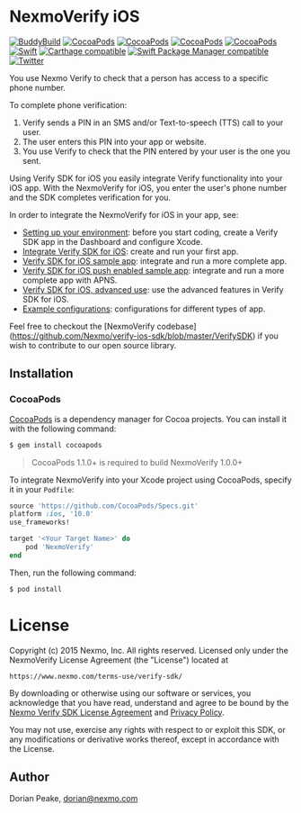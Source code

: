 NexmoVerify iOS
============

[![BuddyBuild](https://dashboard.buddybuild.com/api/statusImage?appID=582daf0a4204e80100cde7d5&branch=master&build=latest)](https://dashboard.buddybuild.com/apps/582daf0a4204e80100cde7d5/build/latest)
[![CocoaPods](https://img.shields.io/cocoapods/v/NexmoVerify.svg)]() 
[![CocoaPods](https://img.shields.io/cocoapods/l/NexmoVerify.svg)]() 
[![CocoaPods](https://img.shields.io/cocoapods/p/NexmoVerify.svg)]() 
[![CocoaPods](https://img.shields.io/cocoapods/metrics/doc-percent/NexmoVerify.svg)]() 
[![Swift](https://img.shields.io/badge/Swift-3.0.X-orange.svg)]()
[![Carthage compatible](https://img.shields.io/badge/Carthage-soon-4BC51D.svg?style=flat)](https://github.com/Carthage/Carthage) 
[![Swift Package Manager compatible](https://img.shields.io/badge/Swift%20Package%20Manager-soon-brightgreen.svg)](https://github.com/apple/swift-package-manager)
[![Twitter](https://img.shields.io/badge/twitter-@Nexmo-blue.svg?style=flat)](https://twitter.com/Nexmo)

You use Nexmo Verify to check that a person has access to a specific phone number.

To complete phone verification:

1. Verify sends a PIN in an SMS and/or Text-to-speech (TTS) call to your user.
2. The user enters this PIN into your app or website.
3. You use Verify to check that the PIN entered by your user is the one you sent.

Using Verify SDK for iOS you easily integrate Verify functionality into your iOS app. With the NexmoVerify for iOS, you enter the user's phone number and the SDK completes verification for you.

In order to integrate the NexmoVerify for iOS in your app, see:
* [Setting up your environment](https://docs.nexmo.com/verify/verify-sdk-for-iOS/prerequisites): before you start coding, create a Verify SDK app in the Dashboard and configure Xcode.
* [Integrate Verify SDK for iOS](https://docs.nexmo.com/verify/verify-sdk-for-iOS/integration): create and run your first app.
* [Verify SDK for iOS sample app](https://docs.nexmo.com/verify/verify-sdk-for-iOS/verify-sample): integrate and run a more complete app.
* [Verify SDK for iOS push enabled sample app](https://docs.nexmo.com/verify/verify-sdk-for-iOS/verify-push-sample): integrate and run a more complete app with APNS.
* [Verify SDK for iOS, advanced use](https://docs.nexmo.com/verify/verify-sdk-for-iOS/advanced): use the advanced features in Verify SDK for iOS.
* [Example configurations](https://docs.nexmo.com/verify/verify-sdk-for-iOS/example-configurations): configurations for different types of app.

Feel free to checkout the [NexmoVerify codebase] (https://github.com/Nexmo/verify-ios-sdk/blob/master/VerifySDK) if you wish to contribute to our open source library.

## Installation

### CocoaPods

[CocoaPods](http://cocoapods.org) is a dependency manager for Cocoa projects. You can install it with the following command:

```bash
$ gem install cocoapods
```

> CocoaPods 1.1.0+ is required to build NexmoVerify 1.0.0+

To integrate NexmoVerify into your Xcode project using CocoaPods, specify it in your `Podfile`:

```ruby
source 'https://github.com/CocoaPods/Specs.git'
platform :ios, '10.0'
use_frameworks!

target '<Your Target Name>' do
    pod 'NexmoVerify'
end
```

Then, run the following command:

```bash
$ pod install
```

License
=======

Copyright (c) 2015 Nexmo, Inc.
All rights reserved.
Licensed only under the NexmoVerify License Agreement (the "License") located at

	https://www.nexmo.com/terms-use/verify-sdk/

By downloading or otherwise using our software or services, you acknowledge
that you have read, understand and agree to be bound by the
[Nexmo Verify SDK License Agreement][1] and [Privacy Policy][2].

You may not use, exercise any rights with respect to or exploit this SDK,
or any modifications or derivative works thereof, except in accordance with the License.

 [1]: https://www.nexmo.com/terms-use/verify-sdk/
 [2]: https://www.nexmo.com/privacy-policy/

## Author

Dorian Peake, dorian@nexmo.com
